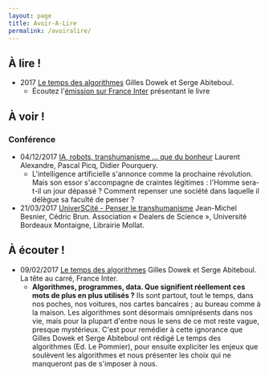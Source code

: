 ```yaml
---
layout: page
title: Avoir-A-Lire
permalink: /avoiralire/
---
```




## À lire !
- 2017 [Le temps des algorithmes](https://www.editions-lepommier.fr/le-temps-des-algorithmes) Gilles Dowek et Serge Abiteboul.
  - Écoutez l'[émission sur France Inter](#Le-temps-des-algorithmes--France-Inter) présentant le livre

## À voir !
### Conférence
- 04/12/2017 [IA, robots, transhumanisme ... que du bonheur](https://www.franceculture.fr/conferences/ia-robots-transhumanisme-que-du-bonheur) Laurent Alexandre, Pascal Picq, Didier Pourquery.
  - L'intelligence artificielle s'annonce comme la prochaine révolution. Mais son essor s'accompagne de craintes légitimes : l'Homme sera-t-il un jour dépassé ? Comment repenser une société dans laquelle il délègue sa faculté de penser ?
- 21/03/2017 [UniverSCité - Penser le transhumanisme](https://www.youtube.com/watch?v=tDHm0jjGqEg) Jean-Michel Besnier, Cédric Brun. Association « Dealers de Science », Université Bordeaux Montaigne, Librairie Mollat.

## À écouter !
- 09/02/2017 [Le temps des algorithmes](https://www.franceinter.fr/emissions/la-tete-au-carre/la-tete-au-carre-09-fevrier-2017)<a name="Le-temps-des-algorithmes--France-Inter"></a> Gilles Dowek et Serge Abiteboul. La tête au carré, France Inter.
  - **Algorithmes, programmes, data. Que signifient réellement ces mots de plus en plus utilisés ?** Ils sont partout, tout le temps, dans nos poches, nos voitures, nos cartes bancaires ; au bureau comme à la maison. Les algorithmes sont désormais omniprésents dans nos vie, mais pour la plupart d'entre nous le sens de ce mot reste vague, presque mystérieux. C'est pour remédier à cette ignorance que Gilles Dowek et Serge Abiteboul ont rédigé Le temps des algorithmes (Ed. Le Pommier), pour ensuite expliciter les enjeux que soulèvent les algorithmes et nous présenter les choix qui ne manqueront pas de s'imposer à nous.

